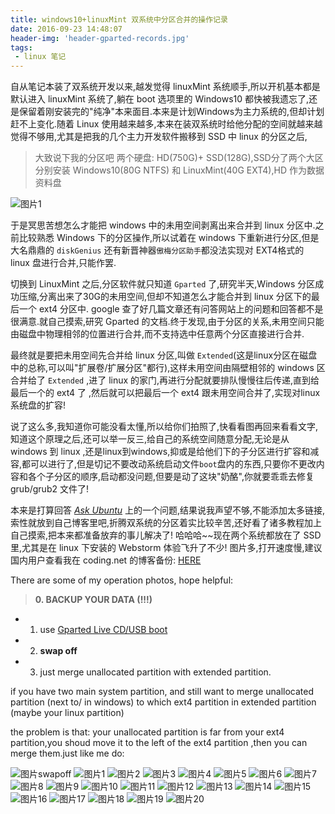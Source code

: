 ```yaml
---
title: windows10+linuxMint 双系统中分区合并的操作记录
date: 2016-09-23 14:48:07
header-img: 'header-gparted-records.jpg'
tags:
 - linux 笔记
---
```

自从笔记本装了双系统开发以来,越发觉得 linuxMint 系统顺手,所以开机基本都是默认进入 linuxMint 系统了,躺在 boot 选项里的 Windows10 都快被我遗忘了,还是保留着刚安装完的"纯净"本来面目.本来是计划Windows为主力系统的,但却计划赶不上变化.随着 Linux 使用越来越多,本来在装双系统时给他分配的空间就越来越觉得不够用,尤其是把我的几个主力开发软件搬移到 SSD 中 linux 的分区之后,

> 大致说下我的分区吧
   两个硬盘: HD(750G)+ SSD(128G),SSD分了两个大区分别安装 Windows10(80G  NTFS) 和 LinuxMint(40G  EXT4),HD 作为数据资料盘

![图片1](http://7xo9xp.com1.z0.glb.clouddn.com/gparted-record1.png)

于是冥思苦想怎么才能把 windows 中的未用空间剥离出来合并到 linux 分区中.之前比较熟悉 Windows 下的分区操作,所以试着在 windows 下重新进行分区,但是大名鼎鼎的 `diskGenius` 还有新晋神器`傲梅分区助手`都没法实现对 EXT4格式的 linux 盘进行合并,只能作罢.

切换到 LinuxMint 之后,分区软件就只知道 `Gparted` 了,研究半天,Windows 分区成功压缩,分离出来了30G的未用空间,但却不知道怎么才能合并到 linux 分区下的最后一个 ext4 分区中. google 查了好几篇文章还有问答网站上的问题和回答都不是很满意.就自己摸索,研究 Gparted 的文档.终于发现,由于分区的关系,未用空间只能由磁盘中物理相邻的位置进行合并,而不支持选中任意两个分区直接进行合并.

最终就是要把未用空间先合并给 linux 分区,叫做 `Extended`(这是linux分区在磁盘中的总称,可以叫"扩展卷/扩展分区"都行),这样未用空间由隔壁相邻的 windows 区合并给了 `Extended` ,进了 linux 的家门,再进行分配就要排队慢慢往后传递,直到给最后一个的 ext4 了 ,然后就可以把最后一个 ext4 跟未用空间合并了,实现对linux系统盘的扩容!

说了这么多,我知道你可能没看太懂,所以给你们拍照了,快看看图再回来看看文字,知道这个原理之后,还可以举一反三,给自己的系统空间随意分配,无论是从 windows 到 linux ,还是linux到windows,抑或是给他们下的子分区进行扩容和减容,都可以进行了,但是切记不要改动系统启动文件`boot`盘内的东西,只要你不更改内容和各个子分区的顺序,启动都没问题,但要是动了这块"奶酪",你就要乖乖去修复 grub/grub2 文件了!

本来是打算回答 [*Ask Ubuntu*](http://askubuntu.com/questions/269045/how-to-merge-an-unallocated-partition-with-an-extended-partition/828542#828542) 上的一个问题,结果说我声望不够,不能添加太多链接,索性就放到自己博客里吧,折腾双系统的分区着实比较辛苦,还好看了诸多教程加上自己摸索,把本来都准备放弃的事儿解决了!
哈哈哈~~现在两个系统都放在了 SSD 里,尤其是在 linux 下安装的 Webstorm 体验飞升了不少!
图片多,打开速度慢,建议国内用户查看我在 coding.net 的博客备份: [HERE](http://hellowor1d.coding.me/2016/09/23/windows10-linuxMint-%E5%8F%8C%E7%B3%BB%E7%BB%9F%E4%B8%AD%E5%88%86%E5%8C%BA%E5%90%88%E5%B9%B6%E7%9A%84%E6%93%8D%E4%BD%9C%E8%AE%B0%E5%BD%95/)

There are some of my operation photos, hope helpful:

>    **0. BACKUP YOUR DATA  (!!!)**

*   1. use [Gparted Live CD/USB boot](http://gparted.sourceforge.net/livecd.php)

*   2. **swap off**

*   3. just merge unallocated partition with extended partition.


if you have two main system partition, and still  want to merge unallocated partition (next to/ in windows) to which ext4 partition in extended partition (maybe your linux partition)

the problem is that:
your unallocated partition is far from your ext4 partition,you shoud move it to the left of the ext4 partition ,then you can merge them.just like me do:


![图片swapoff](http://7xo9xp.com1.z0.glb.clouddn.com/gparted-recordswapoff.png)
![图片1](http://7xo9xp.com1.z0.glb.clouddn.com/gparted-record1.png)
![图片2](http://7xo9xp.com1.z0.glb.clouddn.com/gparted-record2.png)
![图片3](http://7xo9xp.com1.z0.glb.clouddn.com/gparted-record3.png)
![图片4](http://7xo9xp.com1.z0.glb.clouddn.com/gparted-record4.png)
![图片5](http://7xo9xp.com1.z0.glb.clouddn.com/gparted-record5.png)
![图片6](http://7xo9xp.com1.z0.glb.clouddn.com/gparted-record6.png)
![图片7](http://7xo9xp.com1.z0.glb.clouddn.com/gparted-record7.png)
![图片8](http://7xo9xp.com1.z0.glb.clouddn.com/gparted-record8.png)
![图片9](http://7xo9xp.com1.z0.glb.clouddn.com/gparted-record9.png)
![图片10](http://7xo9xp.com1.z0.glb.clouddn.com/gparted-record10.png)
![图片11](http://7xo9xp.com1.z0.glb.clouddn.com/gparted-record11.png)
![图片12](http://7xo9xp.com1.z0.glb.clouddn.com/gparted-record12.png)
![图片13](http://7xo9xp.com1.z0.glb.clouddn.com/gparted-record13.png)
![图片14](http://7xo9xp.com1.z0.glb.clouddn.com/gparted-record14.png)
![图片15](http://7xo9xp.com1.z0.glb.clouddn.com/gparted-record15.png)
![图片16](http://7xo9xp.com1.z0.glb.clouddn.com/gparted-record16.png)
![图片17](http://7xo9xp.com1.z0.glb.clouddn.com/gparted-record17.png)
![图片18](http://7xo9xp.com1.z0.glb.clouddn.com/gparted-record18.png)
![图片19](http://7xo9xp.com1.z0.glb.clouddn.com/gparted-record19.png)
![图片20](http://7xo9xp.com1.z0.glb.clouddn.com/gparted-record20.png)
